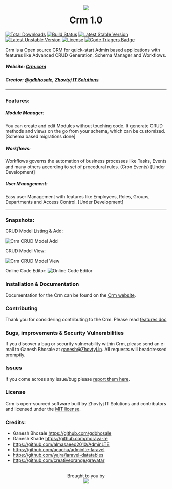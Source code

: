 <p align="center">
  <img src="http://Crm.com/img/Crm-256.png">
  <h1 align="center" style="margin-top:5px;">Crm 1.0</h1>
</p>

[![Total Downloads](https://poser.pugx.org/Zhovtyj/Crm/d/total.svg)](https://packagist.org/packages/Zhovtyj/Crm)
[![Build Status](https://travis-ci.org/Crm/Crm-dev.svg?branch=master)](https://travis-ci.org/Crm/Crm-dev)
[![Latest Stable Version](https://poser.pugx.org/Zhovtyj/Crm/v/stable.svg)](https://packagist.org/packages/Zhovtyj/Crm)
[![Latest Unstable Version](https://poser.pugx.org/Zhovtyj/Crm/v/unstable.svg)](https://packagist.org/packages/Zhovtyj/Crm)
[![License](https://poser.pugx.org/Zhovtyj/Crm/license.svg)](https://packagist.org/packages/Zhovtyj/Crm)
[![Code Triagers Badge](https://www.codetriage.com/Zhovtyjitsolutions/Crm/badges/users.svg)](https://www.codetriage.com/Zhovtyjitsolutions/Crm)

Crm is a Open source CRM for quick-start Admin based applications with features like Advanced CRUD Generation, Schema Manager and Workflows.
##### Website: [Crm.com](http://Crm.com)
##### Creator: [@gdbhosale](https://github.com/gdbhosale), [Zhovtyj IT Solutions](https://github.com/Zhovtyjitsolutions)

--------

### Features:
##### Module Manager:
You can create and edit Modules without touching code. It generate CRUD methods and views on the go from your schema, which can be customized. [Schema based migrations done]

##### Workflows:
Workflows governs the automation of business processes like Tasks, Events and many others according to set of procedural rules. (Cron Events) [Under Development]

##### User Management:
Easy user Management with features like Employees, Roles, Groups, Departments and Access Control. [Under Development]

--------

### Snapshots:

CRUD Model Listing & Add:

![Crm CRUD Model Add](http://Crm.com/img/Crm/Crm-row-listing-add.jpg)

CRUD Model View:

![Crm CRUD Model View](http://Crm.com/img/Crm/Crm-row-view.jpg)

Online Code Editor:
![Online Code Editor](http://Crm.com/img/Crm/Crm-online-code-editor.jpg)

### Installation & Documentation

Documentation for the Crm can be found on the [Crm website](http://Crm.com/documentation).

### Contributing

Thank you for considering contributing to the Crm. Please read [features doc](http://Crm.com/devdoc-features)

### Bugs, improvements & Security Vulnerabilities

If you discover a bug or security vulnerability within Crm, please send an e-mail to Ganesh Bhosale at ganesh@Zhovtyj.in. All requests will beaddressed promptly.

### Issues

If you come across any issue/bug please [report them here](https://github.com/Zhovtyjitsolutions/Crm/issues).

### License

Crm is open-sourced software built by Zhovtyj IT Solutions and contributors and licensed under the [MIT license](http://opensource.org/licenses/MIT).

### Credits:
- Ganesh Bhosale https://github.com/gdbhosale
- Ganesh Khade https://github.com/moraya-re
- https://github.com/almasaeed2010/AdminLTE
- https://github.com/acacha/adminlte-laravel
- https://github.com/yajra/laravel-datatables
- https://github.com/creativeorange/gravatar

<p align="center">
  <br>
  Brought to you by<br>
  <a href="http://Zhovtyjitsolutions.com">
  <img src="http://Zhovtyjitsolutions.com/wp-content/uploads/2016/01/Zhovtyj-it-solutions.png">
  </a>
</p>
